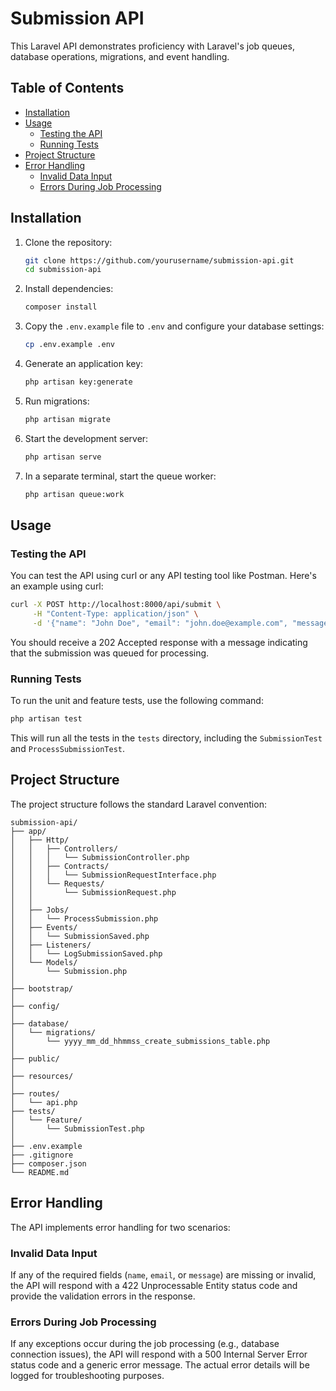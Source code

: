 # Submission API

This Laravel API demonstrates proficiency with Laravel's job queues, database operations, migrations, and event handling.

## Table of Contents
- [Installation](#installation)
- [Usage](#usage)
    - [Testing the API](#testing-the-api)
    - [Running Tests](#running-tests)
- [Project Structure](#project-structure)
- [Error Handling](#error-handling)
    - [Invalid Data Input](#invalid-data-input)
    - [Errors During Job Processing](#errors-during-job-processing)

## Installation

1. Clone the repository:
   ```bash
   git clone https://github.com/yourusername/submission-api.git
   cd submission-api
   ```

2. Install dependencies:
   ```bash
   composer install
   ```

3. Copy the `.env.example` file to `.env` and configure your database settings:
   ```bash
   cp .env.example .env
   ```

4. Generate an application key:
   ```bash
   php artisan key:generate
   ```

5. Run migrations:
   ```bash
   php artisan migrate
   ```

6. Start the development server:
   ```bash
   php artisan serve
   ```

7. In a separate terminal, start the queue worker:
   ```bash
   php artisan queue:work
   ```

## Usage

### Testing the API

You can test the API using curl or any API testing tool like Postman. Here's an example using curl:

```bash
curl -X POST http://localhost:8000/api/submit \
     -H "Content-Type: application/json" \
     -d '{"name": "John Doe", "email": "john.doe@example.com", "message": "This is a test message."}'
```

You should receive a 202 Accepted response with a message indicating that the submission was queued for processing.

### Running Tests

To run the unit and feature tests, use the following command:

```bash
php artisan test
```

This will run all the tests in the `tests` directory, including the `SubmissionTest` and `ProcessSubmissionTest`.

## Project Structure

The project structure follows the standard Laravel convention:

```
submission-api/
├── app/
│   ├── Http/
│   │   ├── Controllers/
│   │   │   └── SubmissionController.php
│   │   ├── Contracts/
│   │   │   └── SubmissionRequestInterface.php
│   │   └── Requests/
│   │       └── SubmissionRequest.php
│   │ 
│   ├── Jobs/
│   │   └── ProcessSubmission.php
│   ├── Events/
│   │   └── SubmissionSaved.php
│   ├── Listeners/
│   │   └── LogSubmissionSaved.php
│   └── Models/
│       └── Submission.php
│
├── bootstrap/
│
├── config/
│
├── database/
│   └── migrations/
│       └── yyyy_mm_dd_hhmmss_create_submissions_table.php
│
├── public/
│
├── resources/
│
├── routes/
│   └── api.php
├── tests/
│   └── Feature/
│       └── SubmissionTest.php
│
├── .env.example
├── .gitignore
├── composer.json
└── README.md
```

## Error Handling

The API implements error handling for two scenarios:

### Invalid Data Input

If any of the required fields (`name`, `email`, or `message`) are missing or invalid, the API will respond with a 422 Unprocessable Entity status code and provide the validation errors in the response.

### Errors During Job Processing

If any exceptions occur during the job processing (e.g., database connection issues), the API will respond with a 500 Internal Server Error status code and a generic error message. The actual error details will be logged for troubleshooting purposes.
